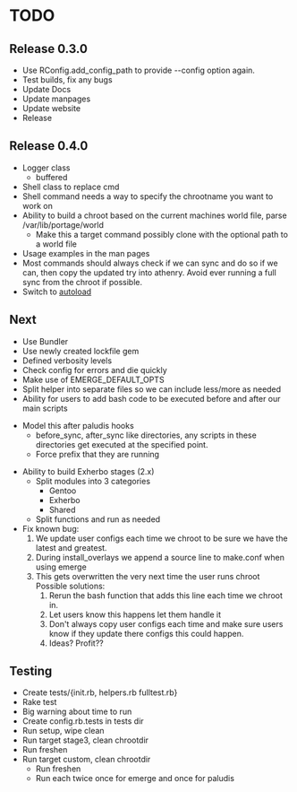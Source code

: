 TODO
=====

Release 0.3.0
--------------
* Use RConfig.add\_config\_path to provide --config option again.
* Test builds, fix any bugs
* Update Docs
* Update manpages
* Update website
* Release

Release 0.4.0
-------------
* Logger class
    - buffered
* Shell class to replace cmd
* Shell command needs a way to specify the chrootname you want to work on
* Ability to build a chroot based on the current machines world file, parse /var/lib/portage/world
    - Make this a target command possibly clone with the optional path to a world file
* Usage examples in the man pages
* Most commands should always check if we can sync and do so if we can, then copy the updated try into athenry. Avoid ever running a full sync from the chroot if possible. 
* Switch to [autoload](http://www.subelsky.com/2008/05/using-rubys-autoload-method-to.html)

Next
----
* Use Bundler
* Use newly created lockfile gem
* Defined verbosity levels
* Check config for errors and die quickly 
* Make use of EMERGE\_DEFAULT\_OPTS
* Split helper into separate files so we can include less/more as needed
* Ability for users to add bash code to be executed before and after our main scripts
 - Model this after paludis hooks
    - before\_sync, after\_sync like directories, any scripts in these directories get executed
      at the specified point.
    - Force prefix that they are running
* Ability to build Exherbo stages (2.x)
    - Split modules into 3 categories
        - Gentoo
        - Exherbo
        - Shared
    - Split functions and run as needed
* Fix known bug:
   1. We update user configs each time we chroot to be sure we have the latest and greatest.
   2. During install\_overlays we append a source line to make.conf when using emerge
   3. This gets overwritten the very next time the user runs chroot
      Possible solutions:
      1. Rerun the bash function that adds this line each time we chroot in.
      2. Let users know this happens let them handle it
      3. Don't always copy user configs each time and make sure users know if they update 
         there configs this could happen.
      4. Ideas? Profit??

Testing
-------
* Create tests/{init.rb, helpers.rb fulltest.rb}
* Rake test
* Big warning about time to run
* Create config.rb.tests in tests dir
* Run setup, wipe clean
* Run target stage3, clean chrootdir
* Run freshen
* Run target custom, clean chrootdir
    - Run freshen
    - Run each twice once for emerge and once for paludis
